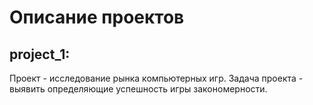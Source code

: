 # Описание проектов

## project_1:

Проект - исследование рынка компьютерных игр.
Задача проекта - выявить определяющие успешность игры закономерности.
